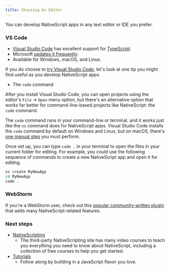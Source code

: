 ```yaml
---
title: Choosing An Editor
---
```


You can develop NativeScript apps in any text editor or IDE you prefer.

### VS Code

- [Visual Studio Code](https://code.visualstudio.com/) has excellent support for [TypeScript](https://www.typescriptlang.org/).
- Microsoft [updates it frequently](https://code.visualstudio.com/updates/).
- Available for Windows, macOS, and Linux.

If you do choose to [try Visual Studio Code](https://code.visualstudio.com/), let's look at one tip you might find useful as you develop NativeScript apps.

- The `code` command

After you install Visual Studio Code, you can open projects using the editor's `File` → `Open` menu option, but there's an alternative option that works far better for command-line-based projects like NativeScript: the `code` command.

The `code` command runs in your command-line or terminal, and it works just like the `ns` command does for NativeScript apps. Visual Studio Code installs the `code` command by default on Windows and Linux, but on macOS, there's [one manual step](https://code.visualstudio.com/docs/setup/mac) you must perform.

Once set up, you can type `code .` in your terminal to open the files in your current folder for editing. For example, you could use the following sequence of commands to create a new NativeScript app and open it for editing.

```bash
ns create MyNewApp
cd MyNewApp
code .
```

### WebStorm

If you're a WebStorm user, check out this [popular community-written plugin](https://plugins.jetbrains.com/webstorm/plugin/8588-nativescript) that adds many NativeScript-related features.

### Next steps

<!-- TODO: fix links -->

- [NativeScripting](https://nativescripting.com/)
  - The third-party NativeScripting site has many video courses to teach you everything you need to know about NativeScript, including a collection of free courses to help you get started.
- [Tutorials](/tutorials/)
  - Follow along by building in a JavaScript flavor you love.
